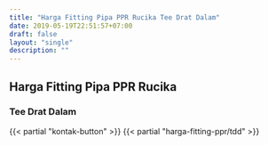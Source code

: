 ```yaml
---
title: "Harga Fitting Pipa PPR Rucika Tee Drat Dalam"
date: 2019-05-19T22:51:57+07:00
draft: false
layout: "single"
description: ""
---
```


## Harga Fitting Pipa PPR Rucika
### Tee Drat Dalam
{{< partial "kontak-button" >}}
{{< partial "harga-fitting-ppr/tdd" >}}

